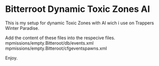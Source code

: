 # Bitterroot Dynamic Toxic Zones AI

This is my setup for dynamic Toxic Zones with AI wich i use on Trappers Winter Paradise. 

Add the content of these files into the respecive files.
mpmissions/empty.Bitteroot/db/events.xml
mpmissions/empty.Bitteroot/cfgeventspawns.xml

Enjoy.
